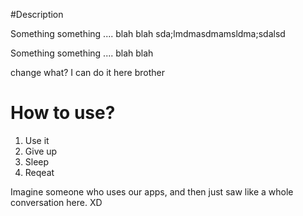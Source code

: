 #Description



Something something .... blah blah sda;lmdmasdmamsldma;sdalsd

Something something .... blah blah 

change what?
I can do it here brother


# How to use?
1. Use it
2. Give up
3. Sleep
4. Reqeat

Imagine someone who uses our apps, and then just saw like a whole conversation here. XD
